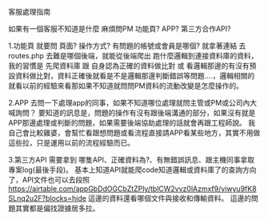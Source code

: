 客服處理指南

如果有一個客服不知道是什麼
麻煩問PM 功能頁? APP? 第三方合作API?

1.功能頁
就要問 頁面? 操作方式? 有問題的帳號或會員是哪個?
就拿著連結 去 routes.php 去難是哪個後端，就能從後端爬出 跑什麼邏輯到連接資料庫的資料，我的習慣是 先爬資料庫 跟 自身認為正確的資料做比對 或 看邏輯那邊的有沒有預設資料做比對，資料正確後就看是不是邏輯那邊判斷錯誤等問題....，邏輯相關的就看以前的經驗來看那如果不知道就問問PM資料的流動改變是怎麼操作的。

2.APP
去問一下處理app的同事，如果不知道哪位處理就問主管或PM或公司內大喊詢問？
要知道的訊息是，問題的操作有沒有跟後端溝通的部分，如果沒有就是APP那邊處理或判斷的問題，如果需要後端協助處理的話就會再跟工程師說。
我自己會比較雞婆，會幫忙看跟想問題或看流程直接請APP看某些地方，其實不用做這些拉，只是運用以前的流程經驗而已。

3.第三方API
需要拿到 哪隻API、正確資料為?、有無錯誤訊息、跟主機同事拿取專案log(最後手段)。
基本上知道API就能爬code知道邏輯或資料庫了的查詢方向了，API文件也可以去段照
https://airtable.com/appGbDdOGCbZtZPly/tblCW2vvz0lAzmxf9/viwyu9fK8SLnq2u2F?blocks=hide
這邊的資料還看哪個文件與接收和傳輸資料。
這邊的問題其實都是偏找證據居多拉。
